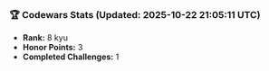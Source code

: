 ### 🏆 Codewars Stats (Updated: 2025-10-22 21:05:11 UTC)

- **Rank:** 8 kyu
- **Honor Points:** 3
- **Completed Challenges:** 1
